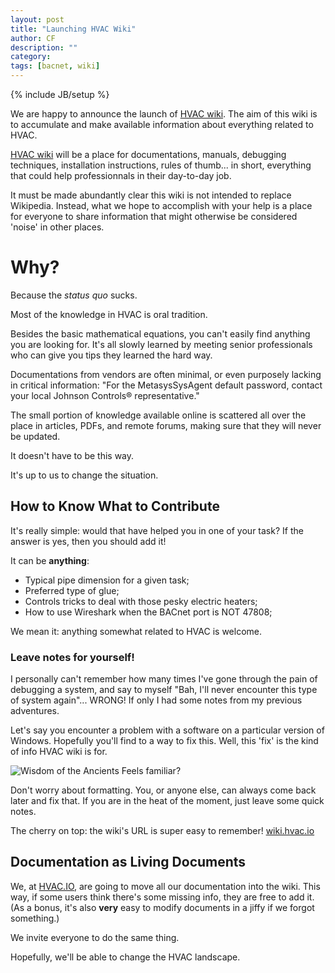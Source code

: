 ```yaml
---
layout: post
title: "Launching HVAC Wiki"
author: CF
description: ""
category: 
tags: [bacnet, wiki]
---
```

{% include JB/setup %}


We are happy to announce the launch of
[HVAC wiki](https://wiki.hvac.io). The aim of this wiki is to
accumulate and make available information about everything related to
HVAC.

[HVAC wiki](https://wiki.hvac.io) will be a place for documentations,
manuals, debugging techniques, installation instructions, rules of
thumb... in short, everything that could help professionnals in their
day-to-day job.

It must be made abundantly clear this wiki is not intended to replace
Wikipedia. Instead, what we hope to accomplish with your help is a
place for everyone to share information that might otherwise be
considered 'noise' in other places.


# Why?

Because the *status quo* sucks.

Most of the knowledge in HVAC is oral tradition.

Besides the basic mathematical equations, you can't easily find
anything you are looking for. It's all slowly learned by meeting
senior professionals who can give you tips they learned the hard way.

Documentations from vendors are often minimal, or even purposely
lacking in critical information: "For the MetasysSysAgent default
password, contact your local Johnson Controls® representative."

The small portion of knowledge available online is scattered all over
the place in articles, PDFs, and remote forums, making sure that they
will never be updated.

It doesn't have to be this way.

It's up to us to change the situation.

## How to Know What to Contribute

It's really simple: would that have helped you in one of your task? If
the answer is yes, then you should add it!

It can be **anything**:
- Typical pipe dimension for a given task;
- Preferred type of glue;
- Controls tricks to deal with those pesky electric heaters;
- How to use Wireshark when the BACnet port is NOT 47808;

We mean it: anything somewhat related to HVAC is welcome.

### Leave notes for yourself!

I personally can't remember how many times I've gone through the pain
of debugging a system, and say to myself "Bah, I'll never encounter
this type of system again"... WRONG! If only I had some notes from my
previous adventures.

Let's say you encounter a problem with a software on a particular
version of Windows. Hopefully you'll find to a way to fix this. Well,
this 'fix' is the kind of info HVAC wiki is for.

![Wisdom of the Ancients](http://imgs.xkcd.com/comics/wisdom_of_the_ancients.png)
Feels familiar?

Don't worry about formatting. You, or anyone else, can always come
back later and fix that. If you are in the heat of the moment, just
leave some quick notes.

The cherry on top: the wiki's URL is super easy to remember!
 [wiki.hvac.io](https://wiki.hvac.io)

## Documentation as Living Documents

We, at [HVAC.IO](https://hvac.io), are going to move all our
documentation into the wiki. This way, if some users think there's
some missing info, they are free to add it. (As a bonus, it's also
**very** easy to modify documents in a jiffy if we forgot something.)

We invite everyone to do the same thing.

Hopefully, we'll be able to change the HVAC landscape.
